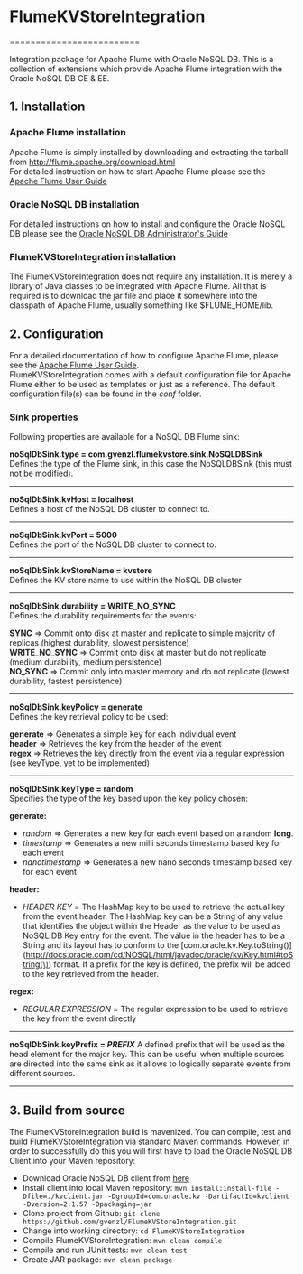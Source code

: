# FlumeKVStoreIntegration
=========================

Integration package for Apache Flume with Oracle NoSQL DB.
This is a collection of extensions which provide Apache Flume integration with the Oracle NoSQL DB CE & EE.

## 1. Installation
### Apache Flume installation
Apache Flume is simply installed by downloading and extracting the tarball from <http://flume.apache.org/download.html>  
For detailed instruction on how to start Apache Flume please see the [Apache Flume User Guide](http://flume.apache.org/documentation.html)

### Oracle NoSQL DB installation
For detailed instructions on how to install and configure the Oracle NoSQL DB please see the [Oracle NoSQL DB Administrator's Guide](http://docs.oracle.com/cd/NOSQL/html/AdminGuide/index.html)

### FlumeKVStoreIntegration installation
The FlumeKVStoreIntegration does not require any installation. It is merely a library of Java classes to be integrated with Apache Flume. All that is required is to download the jar file and place it somewhere into the classpath of Apache Flume, usually something like $FLUME_HOME/lib.

## 2. Configuration
For a detailed documentation of how to configure Apache Flume, please see the [Apache Flume User Guide](http://flume.apache.org/documentation.html).  
FlumeKVStoreIntegration comes with a default configuration file for Apache Flume either to be used as templates or just as a reference. The default configuration file(s) can be found in the *conf* folder.

### Sink properties
Following properties are available for a NoSQL DB Flume sink:

**noSqlDbSink.type = com.gvenzl.flumekvstore.sink.NoSQLDBSink**  
Defines the type of the Flume sink, in this case the NoSQLDBSink (this must not be modified).  
***
**noSqlDbSink.kvHost = localhost**  
Defines a host of the NoSQL DB cluster to connect to.  
***
**noSqlDbSink.kvPort = 5000**  
Defines the port of the NoSQL DB cluster to connect to.  
***
**noSqlDbSink.kvStoreName = kvstore**  
Defines the KV store name to use within the NoSQL DB cluster  
***
**noSqlDbSink.durability = WRITE_NO_SYNC**  
Defines the durability requirements for the events:

**SYNC** => Commit onto disk at master and replicate to simple majority of replicas (highest durability, slowest persistence)  
**WRITE_NO_SYNC** => Commit onto disk at master but do not replicate (medium durability, medium persistence)  
**NO_SYNC** => Commit only into master memory and do not replicate (lowest durability, fastest persistence)  
***
**noSqlDbSink.keyPolicy = generate**  
Defines the key retrieval policy to be used:

**generate** => Generates a simple key for each individual event  
**header** => Retrieves the key from the header of the event  
**regex** => Retrieves the key directly from the event via a regular expression (see keyType, yet to be implemented)  
***
**noSqlDbSink.keyType = random**  
Specifies the type of the key based upon the key policy chosen:

**generate:**

- *random* => Generates a new key for each event based on a random **long**.
- *timestamp* => Generates a new milli seconds timestamp based key for each event
- *nanotimestamp* => Generates a new nano seconds timestamp based key for each event
	
**header:**

- *HEADER KEY* = The HashMap key to be used to retrieve the actual key from the event header. The HashMap key can be a String of any value that identifies the object within the Header as the value to be used as NoSQL DB Key entry for the event. The value in the header has to be a String and its layout has to conform to the [com.oracle.kv.Key.toString()](http://docs.oracle.com/cd/NOSQL/html/javadoc/oracle/kv/Key.html#toString(\)) format. If a prefix for the key is defined, the prefix will be added to the key retrieved from the header.

**regex:**

- *REGULAR EXPRESSION* = The regular expression to be used to retrieve the key from the event directly  
***
**noSqlDbSink.keyPrefix = *PREFIX***
A defined prefix that will be used as the head element for the major key. This can be useful when multiple sources are directed into the same sink as it allows to logically separate events from different sources.
***
## 3. Build from source
The FlumeKVStoreIntegration build is mavenized. You can compile, test and build FlumeKVStoreIntegration via standard Maven commands.
However, in order to successfully do this you will first have to load the Oracle NoSQL DB Client into your Maven repository:
 
* Download Oracle NoSQL DB client from [here](http://www.oracle.com/technetwork/database/database-technologies/nosqldb/downloads/index.html)
* Install client into local Maven repository: ```mvn install:install-file -Dfile=./kvclient.jar -DgroupId=com.oracle.kv -DartifactId=kvclient -Dversion=2.1.57 -Dpackaging=jar```
* Clone project from Github: ```git clone https://github.com/gvenzl/FlumeKVStoreIntegration.git```
* Change into working directory: ```cd FlumeKVStoreIntegration```
* Compile FlumeKVStoreIntegration: ```mvn clean compile```
* Compile and run JUnit tests: ```mvn clean test```
* Create JAR package: ```mvn clean package```
